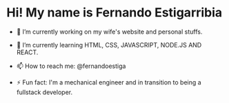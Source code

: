 <h1>Hi! My name is Fernando Estigarribia</h1>

- 🔭 I’m currently working on my wife's website and personal stuffs.

- 🌱 I’m currently learning HTML, CSS, JAVASCRIPT, NODE.JS AND REACT.

- 📫 How to reach me: @fernandoestiga <img src="https://cdn-icons-png.flaticon.com/512/87/87390.png" width="5" height="6">

- ⚡ Fun fact: I'm a mechanical engineer and in transition to being a fullstack developer.
